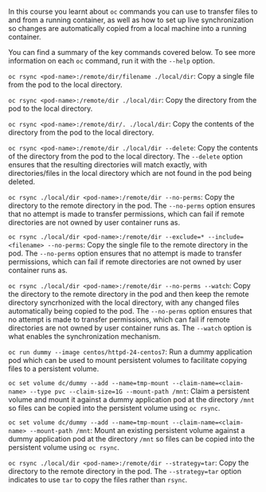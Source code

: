 In this course you learnt about ``oc`` commands you can use to transfer files to and from a running container, as well as how to set up live synchronization so changes are automatically copied from a local machine into a running container.

You can find a summary of the key commands covered below. To see more information on each ``oc`` command, run it with the ``--help`` option.

``oc rsync <pod-name>:/remote/dir/filename ./local/dir``: Copy a single file from the pod to the local directory.

``oc rsync <pod-name>:/remote/dir ./local/dir``: Copy the  directory from the pod to the local directory.

``oc rsync <pod-name>:/remote/dir/. ./local/dir``: Copy the contents of the directory from the pod to the local directory.

``oc rsync <pod-name>:/remote/dir ./local/dir --delete``: Copy the contents of the directory from the pod to the local directory. The ``--delete`` option ensures that the resulting directories will match exactly, with directories/files in the local directory which are not found in the pod being deleted.

``oc rsync ./local/dir <pod-name>:/remote/dir --no-perms``: Copy the directory to the remote directory in the pod. The ``--no-perms`` option ensures that no attempt is made to transfer permissions, which can fail if remote directories are not owned by user container runs as.

``oc rsync ./local/dir <pod-name>:/remote/dir --exclude=* --include=<filename> --no-perms``: Copy the single file to the remote directory in the pod. The ``--no-perms`` option ensures that no attempt is made to transfer permissions, which can fail if remote directories are not owned by user container runs as.

``oc rsync ./local/dir <pod-name>:/remote/dir --no-perms --watch``: Copy the directory to the remote directory in the pod and then keep the remote directory syncrhonized with the local directory, with any changed files automatically being copied to the pod. The ``--no-perms`` option ensures that no attempt is made to transfer permissions, which can fail if remote directories are not owned by user container runs as. The ``--watch`` option is what enables the synchronization mechanism.

``oc run dummy --image centos/httpd-24-centos7``: Run a dummy application pod which can be used to mount persistent volumes to facilitate copying files to a persistent volume.

``oc set volume dc/dummy --add --name=tmp-mount --claim-name=<claim-name> --type pvc --claim-size=1G --mount-path /mnt``: Claim a persistent volume and mount it against a dummy application pod at the directory ``/mnt`` so files can be copied into the persistent volume using ``oc rsync``.

``oc set volume dc/dummy --add --name=tmp-mount --claim-name=<claim-name> --mount-path /mnt``: Mount an existing persistent volume against a dummy application pod at the directory ``/mnt`` so files can be copied into the persistent volume using ``oc rsync``.

``oc rsync ./local/dir <pod-name>:/remote/dir --strategy=tar``: Copy the directory to the remote directory in the pod. The ``--strategy=tar`` option indicates to use ``tar`` to copy the files rather than ``rsync``.
